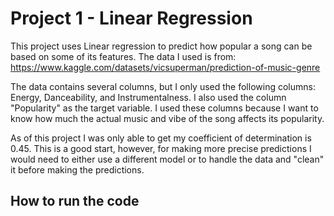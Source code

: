 # Project 1 - Linear Regression
This project uses Linear regression to predict how popular a song can be based on some of its features. The data I used is from: https://www.kaggle.com/datasets/vicsuperman/prediction-of-music-genre 

The data contains several columns, but I only used the following columns: Energy, Danceability, and Instrumentalness. I also used the column "Popularity" as the target variable. I used these columns because I want to know how much the actual music and vibe of the song affects its popularity.

As of this project I was only able to get my coefficient of determination is 0.45. This is a good start, however, for making more precise predictions I would need to either use a different model or to handle the data and "clean" it before making the predictions.

## How to run the code
